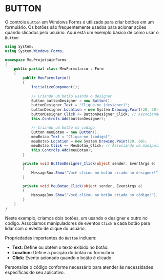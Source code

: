 # BUTTON
O controle `Button` em Windows Forms é utilizado para criar botões em um formulário. Os botões são frequentemente usados para acionar ações quando clicados pelo usuário. Aqui está um exemplo básico de como usar o `Button`:

```csharp
using System;
using System.Windows.Forms;

namespace MeuProjetoWinForms
{
    public partial class MeuFormulario : Form
    {
        public MeuFormulario()
        {
            InitializeComponent();
            
            // Criando um botão usando o designer
            Button buttonDesigner = new Button();
            buttonDesigner.Text = "Clique-me (designer)";
            buttonDesigner.Location = new System.Drawing.Point(20, 20);
            buttonDesigner.Click += ButtonDesigner_Click; // Associando um manipulador de eventos
            this.Controls.Add(buttonDesigner);

            // Criando um botão no código
            Button meuBotao = new Button();
            meuBotao.Text = "Clique-me (código)";
            meuBotao.Location = new System.Drawing.Point(20, 60);
            meuBotao.Click += MeuBotao_Click; // Associando um manipulador de eventos
            this.Controls.Add(meuBotao);
        }

        private void ButtonDesigner_Click(object sender, EventArgs e)
        {
            MessageBox.Show("Você clicou no botão criado no designer!");
        }

        private void MeuBotao_Click(object sender, EventArgs e)
        {
            MessageBox.Show("Você clicou no botão criado no código!");
        }
    }
}
```

Neste exemplo, criamos dois botões, um usando o designer e outro no código. Associamos manipuladores de eventos `Click` a cada botão para lidar com o evento de clique do usuário.

Propriedades importantes do `Button` incluem:

- **Text:** Define ou obtém o texto exibido no botão.
- **Location:** Define a posição do botão no formulário.
- **Click:** Evento acionado quando o botão é clicado.

Personalize o código conforme necessário para atender às necessidades específicas do seu aplicativo.